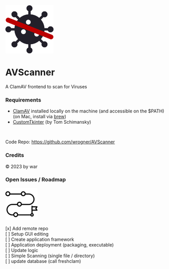 <img src="doc/img/AVScanner.png" width="150">

# AVScanner

A ClamAV frontend to scan for Viruses

### Requirements

- [ClamAV](https://www.clamav.net/) installed locally on the machine (and accessible on the $PATH)</br>
  (on Mac, install via [brew](https://formulae.brew.sh/formula/clamav#default))
- [CustomTkinter](https://customtkinter.tomschimansky.com/documentation/widgets) (by Tom Schimansky)

<br>

Code Repo: https://github.com/wrogner/AVScanner

### Credits

&copy; 2023 by war

### Open Issues / Roadmap

<img src="doc/img/roadmap.png" width="100">

[x] Add remote repo<br>
[ ] Setup GUI editing<br>
[ ] Create application framework<br>
[ ] Application deployment (packaging, executable)<br>
[ ] Update logic<br>
[ ] Simple Scanning (single file / directory)<br>
[ ] update database (call freshclam)<br>